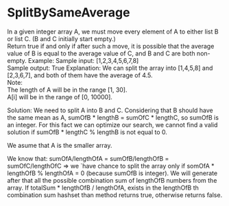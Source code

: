 # SplitBySameAverage
In a given integer array A, we must move every element of A to either list B or list C. (B and C initially start empty.)  
Return true if and only if after such a move, it is possible that the average value of B is equal to the average value of C, and B and C are both non-empty.
Example:
Sample input: 
[1,2,3,4,5,6,7,8]  
Sample output:
True
Explanation: We can split the array into [1,4,5,8] and [2,3,6,7], and both of them have the average of 4.5.   
Note:  
The length of A will be in the range [1, 30].  
A[i] will be in the range of [0, 10000].

Solution:
We need to split A into B and C. Considering that B should have the same mean as A, sumOfB * lengthB = sumOfC * lengthC, so sumOfB is an integer. For this fact we can optimize our search, we cannot find a valid solution if sumOfB * lengthC % lengthB is not equal to 0.

We asume that A is the smaller array.

We know that:
sumOfA/lengthOfA = sumOfB/lengthOfB = sumOfC/lengthOfC => we `have chance to split the array only if somOfA * lengthOfB % lengthOfA = 0 (because sumOfB is integer).
We will generate after that all the possible combination sum of lengthOfB numbers from the array. If totalSum * lengthOfB / lengthOfA, exists in the lengthOfB th combination sum hashset than method returns true, otherwise returns false. 
